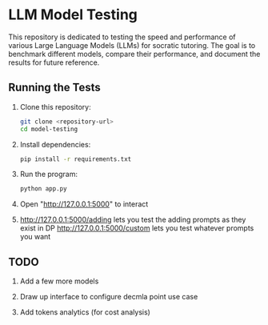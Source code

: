# LLM Model Testing

This repository is dedicated to testing the speed and performance of various Large Language Models (LLMs) for socratic tutoring. The goal is to benchmark different models, compare their performance, and document the results for future reference.

## Running the Tests

1. Clone this repository:
    ```bash
    git clone <repository-url>
    cd model-testing
    ```

2. Install dependencies:
    ```bash
    pip install -r requirements.txt
    ```

3. Run the program:
    ```bash
    python app.py
    ```

4. Open "http://127.0.0.1:5000" to interact

5. http://127.0.0.1:5000/adding lets you test the adding prompts as they exist in DP
    http://127.0.0.1:5000/custom lets you test whatever prompts you want

## TODO

1. Add a few more models

2. Draw up interface to configure decmla point use case

3. Add tokens analytics (for cost analysis)
